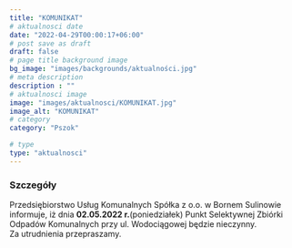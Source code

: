 ```yaml
---
title: "KOMUNIKAT"
# aktualnosci date
date: "2022-04-29T00:00:17+06:00"
# post save as draft
draft: false
# page title background image
bg_image: "images/backgrounds/aktualności.jpg"
# meta description
description : ""
# aktualnosci image
image: "images/aktualnosci/KOMUNIKAT.jpg"
image_alt: "KOMUNIKAT"
# category
category: "Pszok"

# type
type: "aktualnosci"
---
```


### Szczegóły

Przedsiębiorstwo Usług Komunalnych Spółka z o.o. w Bornem Sulinowie informuje, iż dnia **02.05.2022 r.**(poniedziałek) 
Punkt Selektywnej Zbiórki Odpadów Komunalnych przy ul. Wodociągowej będzie nieczynny.  
Za utrudnienia przepraszamy.

